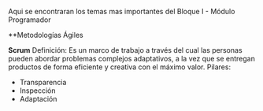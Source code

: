 Aqui se encontraran los temas mas importantes del Bloque I - Módulo Programador

**Metodologías Ágiles

**Scrum**
Definición: Es un marco de trabajo a través del cual las personas pueden abordar problemas complejos adaptativos, a la vez que se entregan productos de forma eficiente y creativa con el máximo valor.
Pilares: 
  - Transparencia
  - Inspección
  - Adaptación
